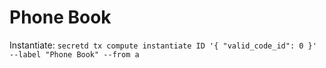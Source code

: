 # Phone Book

Instantiate: `secretd tx compute instantiate ID '{ "valid_code_id": 0 }' --label "Phone Book" --from a`
